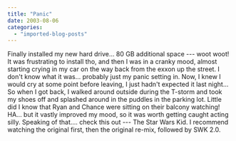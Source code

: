 ```yaml
---
title: "Panic"
date: 2003-08-06
categories: 
  - "imported-blog-posts"
---
```


Finally installed my new hard drive... 80 GB additional space --- woot woot! It was frustrating to install tho, and then I was in a cranky mood, almost starting crying in my car on the way back from the exxon up the street. I don't know what it was... probably just my panic setting in. Now, I knew I would cry at some point before leaving, I just hadn't expected it last night... So when I got back, I walked around outside during the T-storm and took my shoes off and splashed around in the puddles in the parking lot. Little did I know that Ryan and Chance were sitting on their balcony watching! HA... but it vastly improved my mood, so it was worth getting caught acting silly. Speaking of that.... check this out --- The Star Wars Kid. I recommend watching the original first, then the original re-mix, followed by SWK 2.0.
